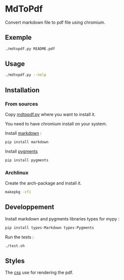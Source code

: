 # MdToPdf

Convert markdown file to pdf file using chromium.

## Exemple

```sh
./mdtopdf.py README.pdf
```

## Usage

```sh
./mdtopdf.py --help
```

## Installation

### From sources

Copy [mdtopdf.py](./mdtopdf.py) where you want to install it.

You need to have chromium install on your system.

Install [markdown](https://pypi.org/project/Markdown) :

```sh
pip install markdown
```

Install [pygments](https://pygments.org)

```sh
pip install pygments
```

### Archlinux

Create the arch-package and install it.

```sh
makepkg -cfi
```

## Developpement

Install markdown and pygments libraries types for mypy :

```sh
pip install types-Markdown types-Pygments
```

Run the tests :

```sh
./test.sh
```

## Styles

The [css](https://github.com/sindresorhus/github-markdown-css) use for
rendering the pdf.
